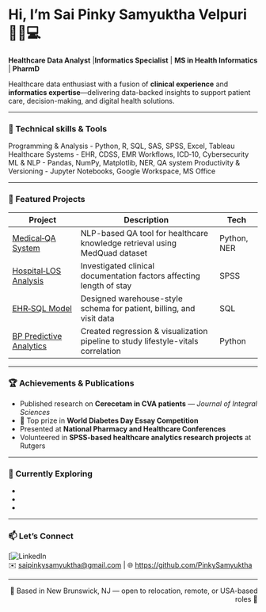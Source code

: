 <!-- 👩‍💻 HEADER -->
# Hi, I’m Sai Pinky Samyuktha Velpuri 👩‍⚕️💻
**Healthcare Data Analyst** |**Informatics Specialist** | **MS in Health Informatics** | **PharmD**

Healthcare data enthusiast with a fusion of **clinical experience** and **informatics expertise**—delivering data-backed insights to support patient care, decision-making, and digital health solutions.

---

<!-- 🛠️ SKILLS & TOOLS -->
### 🔧 Technical skills & Tools                              
Programming & Analysis - Python, R, SQL, SAS, SPSS, Excel, Tableau
Healthcare Systems - EHR, CDSS, EMR Workflows, ICD‑10, Cybersecurity
ML & NLP - Pandas, NumPy, Matplotlib, NER, QA system
Productivity & Versioning - Jupyter Notebooks, Google Workspace, MS Office

---

<!-- 🚀 FEATURED PROJECTS -->
### 🚀 Featured Projects

| Project | Description | Tech |
|--------|-------------|------|
| [Medical‑QA System](https://github.com/PinkySamyuktha/medical-qa-system) | NLP-based QA tool for healthcare knowledge retrieval using MedQuad dataset | Python, NER |
| [Hospital‑LOS Analysis](https://github.com/PinkySamyuktha/los-analysis) | Investigated clinical documentation factors affecting length of stay | SPSS |
| [EHR‑SQL Model](https://github.com/PinkySamyuktha/ehr-sql-model) | Designed warehouse-style schema for patient, billing, and visit data | SQL |
| [BP Predictive Analytics](https://github.com/PinkySamyuktha/bp-analytics) | Created regression & visualization pipeline to study lifestyle-vitals correlation | Python |

---

<!-- 🏆 ACHIEVEMENTS -->
### 🏆 Achievements & Publications

- Published research on **Cerecetam in CVA patients** — *Journal of Integral Sciences*  
- 🥇 Top prize in **World Diabetes Day Essay Competition**  
- Presented at **National Pharmacy and Healthcare Conferences**  
- Volunteered in **SPSS-based healthcare analytics research projects** at Rutgers

---

<!-- 🌱 WHERE I’M HEADED -->
### 🌱 Currently Exploring

-
-
-

---

<!-- 📫 CONTACT -->
### 📫 Let’s Connect

[![LinkedIn](https://linkedin.com/in/dr-pinkysamyuktha)  
✉️ saipinkysamyuktha@gmail.com | 🌐 https://github.com/PinkySamyuktha

---

<p align="right">📍 Based in New Brunswick, NJ — open to relocation, remote, or USA-based roles 🌟</p>


<!--
**PinkySamyuktha/PinkySamyuktha** is a ✨ _special_ ✨ repository because its `README.md` (this file) appears on your GitHub profile.

Here are some ideas to get you started:

- 🔭 I’m currently working on ...
- 🌱 I’m currently learning ...
- 👯 I’m looking to collaborate on ...
- 🤔 I’m looking for help with ...
- 💬 Ask me about ...
- 📫 How to reach me: ...
- 😄 Pronouns: ...
- ⚡ Fun fact: ...
-->
